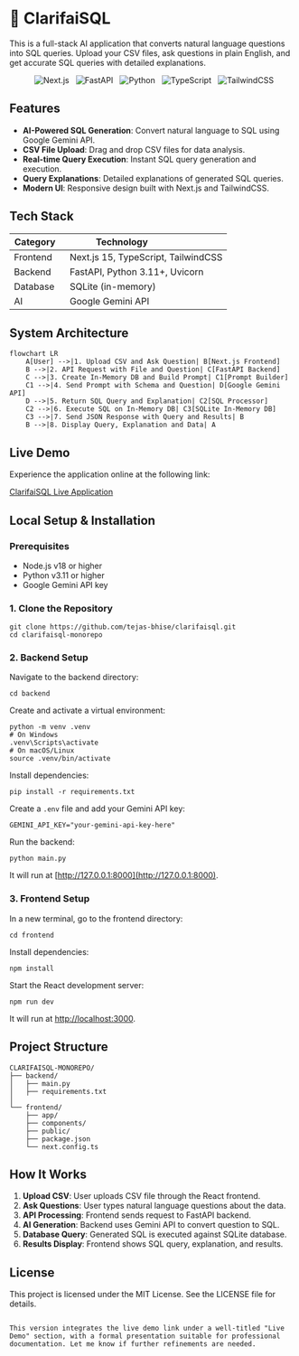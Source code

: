 
# 🎯 ClarifaiSQL

This is a full-stack AI application that converts natural language questions into SQL queries. Upload your CSV files, ask questions in plain English, and get accurate SQL queries with detailed explanations.

<p align="center">
  <img src="https://img.shields.io/badge/Next.js-000000?style=for-the-badge&logo=next.js&logoColor=white" alt="Next.js"/>
  <img src="https://img.shields.io/badge/FastAPI-009688?style=for-the-badge&logo=fastapi&logoColor=white" alt="FastAPI"/>
  <img src="https://img.shields.io/badge/Python-3776AB?style=for-the-badge&logo=python&logoColor=white" alt="Python"/>
  <img src="https://img.shields.io/badge/TypeScript-007ACC?style=for-the-badge&logo=typescript&logoColor=white" alt="TypeScript"/>
  <img src="https://img.shields.io/badge/TailwindCSS-38B2AC?style=for-the-badge&logo=tailwind-css&logoColor=white" alt="TailwindCSS"/>
</p>

## Features

- **AI-Powered SQL Generation**: Convert natural language to SQL using Google Gemini API.
- **CSV File Upload**: Drag and drop CSV files for data analysis.
- **Real-time Query Execution**: Instant SQL query generation and execution.
- **Query Explanations**: Detailed explanations of generated SQL queries.
- **Modern UI**: Responsive design built with Next.js and TailwindCSS.

## Tech Stack

| Category   | Technology                    |
|------------|-------------------------------|
| Frontend   | Next.js 15, TypeScript, TailwindCSS |
| Backend    | FastAPI, Python 3.11+, Uvicorn  |
| Database   | SQLite (in-memory)            |
| AI         | Google Gemini API             |

## System Architecture

```
flowchart LR
    A[User] -->|1. Upload CSV and Ask Question| B[Next.js Frontend]
    B -->|2. API Request with File and Question| C[FastAPI Backend]
    C -->|3. Create In-Memory DB and Build Prompt| C1[Prompt Builder]
    C1 -->|4. Send Prompt with Schema and Question| D[Google Gemini API]
    D -->|5. Return SQL Query and Explanation| C2[SQL Processor]
    C2 -->|6. Execute SQL on In-Memory DB| C3[SQLite In-Memory DB]
    C3 -->|7. Send JSON Response with Query and Results| B
    B -->|8. Display Query, Explanation and Data| A
```

## Live Demo

Experience the application online at the following link:

[ClarifaiSQL Live Application](https://clarifaisql-7qann523l-tejas-bhises-projects.vercel.app?_vercel_share=zUmCnZquxciESl8boaC4GqVMYACsl9ep)

## Local Setup & Installation

### Prerequisites

- Node.js v18 or higher
- Python v3.11 or higher
- Google Gemini API key

### 1. Clone the Repository

```
git clone https://github.com/tejas-bhise/clarifaisql.git
cd clarifaisql-monorepo
```

### 2. Backend Setup

Navigate to the backend directory:

```
cd backend
```

Create and activate a virtual environment:

```
python -m venv .venv
# On Windows
.venv\Scripts\activate
# On macOS/Linux
source .venv/bin/activate
```

Install dependencies:

```
pip install -r requirements.txt
```

Create a `.env` file and add your Gemini API key:

```
GEMINI_API_KEY="your-gemini-api-key-here"
```

Run the backend:

```
python main.py
```

It will run at [http://127.0.0.1:8000](http://127.0.0.1:8000).

### 3. Frontend Setup

In a new terminal, go to the frontend directory:

```
cd frontend
```

Install dependencies:

```
npm install
```

Start the React development server:

```
npm run dev
```

It will run at [http://localhost:3000](http://localhost:3000).

## Project Structure

```
CLARIFAISQL-MONOREPO/
├── backend/
│   ├── main.py
│   ├── requirements.txt
│ 
└── frontend/
    ├── app/
    ├── components/
    ├── public/
    ├── package.json
    └── next.config.ts
```

## How It Works

1. **Upload CSV**: User uploads CSV file through the React frontend.
2. **Ask Questions**: User types natural language questions about the data.
3. **API Processing**: Frontend sends request to FastAPI backend.
4. **AI Generation**: Backend uses Gemini API to convert question to SQL.
5. **Database Query**: Generated SQL is executed against SQLite database.
6. **Results Display**: Frontend shows SQL query, explanation, and results.

## License

This project is licensed under the MIT License. See the LICENSE file for details.
```

This version integrates the live demo link under a well-titled "Live Demo" section, with a formal presentation suitable for professional documentation. Let me know if further refinements are needed.